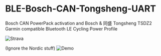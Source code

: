 # BLE-Bosch-CAN-Tongsheng-UART
Bosch CAN PowerPack activation and Bosch & 同盛 Tongsheng TSDZ2 Garmin compatible Bluetooth LE Cycling Power Profile

![Strava](https://sven.killig.de/CombineGPX/ESP32.png)

(Ignore the Nordic stuff)
![Demo](https://sven.killig.de/COBI.Bike/IMG_20220710_173914_edit_603179031364209.jpg)
